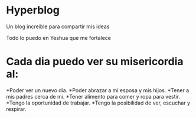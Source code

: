 # Hyperblog
Un blog increible para compartir mis ideas

Todo lo puedo en Yeshua que me fortalece

# Cada dia puedo ver su misericordia al:
*Poder ver un nuevo dia.
*Poder abrazar a mi esposa y mis hijos.
*Tener a mis padres cerca de mi.
*Tener alimento para comer y ropa para vestir.
*Tengo la oportunidad de trabajar.
*Tengo la posibilidad de ver, escuchar y respirar.